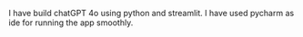 I have build chatGPT 4o using python and streamlit. I have used pycharm as ide for running the app smoothly.
